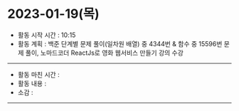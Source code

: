  # 2023-01-19(목)
- 활동 시작 시간 : 10:15
- 활동 계획 : 백준 단계별 문제 풀이(일차원 배열) 중 4344번 & 함수 중 15596번 문제 풀이, 노마드코더 ReactJs로 영화 웹서비스 만들기 강의 수강 
---
- 활동 마친 시간 :   
- 활동 내용 : 
- 소감 : 
---